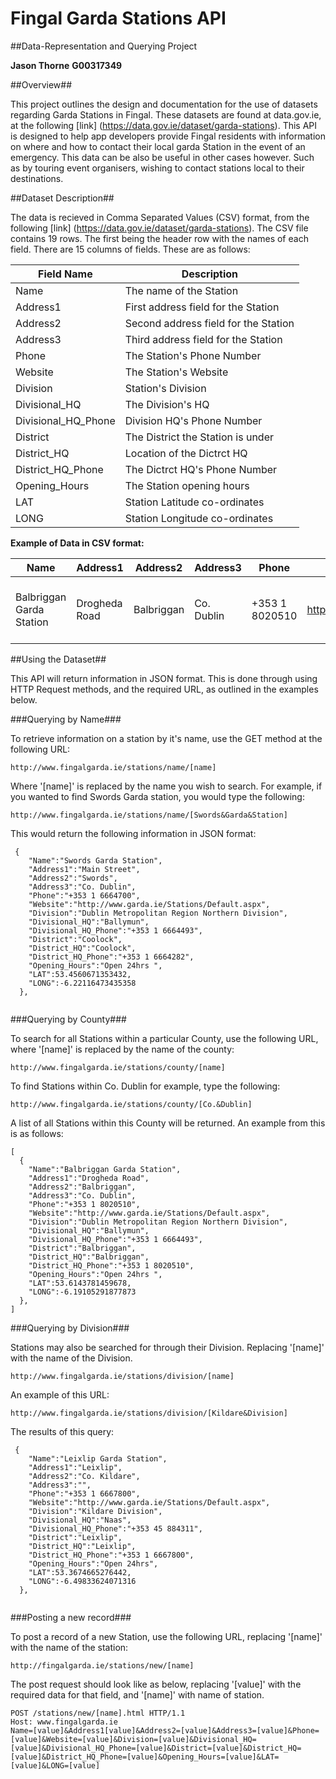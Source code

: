 # Fingal Garda Stations API


##Data-Representation and Querying Project


**Jason Thorne**
**G00317349**


##Overview##

This project outlines the design and documentation for the use of datasets regarding Garda Stations in Fingal.
These datasets are found at data.gov.ie, at the following [link] (https://data.gov.ie/dataset/garda-stations).
This API is designed to help app developers provide Fingal residents with information on where and how to contact their local garda Station in the event of an emergency. This data can be also be useful in other cases however. Such as by touring event organisers, wishing to contact stations local to their destinations.


##Dataset Description##

The data is recieved in Comma Separated Values (CSV) format, from the following [link] (https://data.gov.ie/dataset/garda-stations).
The CSV file contains 19 rows. The first being the header row with the names of each field.
There are 15 columns of fields. These are as follows: 


Field Name | Description 
-----------|------------
Name|The name of the Station
Address1|First address field for the Station
Address2|Second address field for the Station
Address3|Third address field for the Station
Phone|The Station's Phone Number
Website|The Station's Website
Division|Station's Division
Divisional_HQ|The Division's HQ
Divisional_HQ_Phone|Division HQ's Phone Number
District|The District the Station is under
District_HQ|Location of the Dictrct HQ
District_HQ_Phone|The Dictrct HQ's Phone Number
Opening_Hours|The Station opening hours
LAT|Station Latitude co-ordinates
LONG|Station Longitude co-ordinates


**Example of Data in CSV format:**


Name|Address1|Address2|Address3|Phone|Website|Division|Divisional_HQ|Divisional_HQ_Phone|District|District_HQ|District_HQ_Phone|Opening_Hours|LAT|LONG
-----------|------------|------------|------------|------------|------------|------------|------------|------------|------------|------------|------------|------------|------------|------------
Balbriggan Garda Station|Drogheda Road|Balbriggan|Co. Dublin|+353 1 8020510|http://www.garda.ie/Stations/Default.aspx|Dublin Metropolitan Region Northern Division|Ballymun|+353 1 6664493|Balbriggan|Balbriggan|+353 1 8020510|Open 24hrs |53.61437815|-6.191052919



##Using the Dataset##


This API will return information in JSON format. This is done through using HTTP Request methods, and the required URL, as outlined in the examples below. 


###Querying by Name###


To retrieve information on a station by it's name, use the GET method at the following URL:

```
http://www.fingalgarda.ie/stations/name/[name]
```

Where '[name]' is replaced by the name you wish to search. For example, if you wanted to find Swords Garda station, you would type the following: 

```
http://www.fingalgarda.ie/stations/name/[Swords&Garda&Station]
```

This would return the following information in JSON format:

```
 {
    "Name":"Swords Garda Station",
    "Address1":"Main Street",
    "Address2":"Swords",
    "Address3":"Co. Dublin",
    "Phone":"+353 1 6664700",
    "Website":"http://www.garda.ie/Stations/Default.aspx",
    "Division":"Dublin Metropolitan Region Northern Division",
    "Divisional_HQ":"Ballymun",
    "Divisional_HQ_Phone":"+353 1 6664493",
    "District":"Coolock",
    "District_HQ":"Coolock",
    "District_HQ_Phone":"+353 1 6664282",
    "Opening_Hours":"Open 24hrs ",
    "LAT":53.4560671353432,
    "LONG":-6.22116473435358
  },
  
```


###Querying by County###

To search for all Stations within a particular County, use the following URL, where '[name]' is replaced by the name of the county:

```
http://www.fingalgarda.ie/stations/county/[name]
```

To find Stations within Co. Dublin for example, type the following: 

```
http://www.fingalgarda.ie/stations/county/[Co.&Dublin]
```

A list of all Stations within this County will be returned. An example from this is as follows:

```
[
  {
    "Name":"Balbriggan Garda Station",
    "Address1":"Drogheda Road",
    "Address2":"Balbriggan",
    "Address3":"Co. Dublin",
    "Phone":"+353 1 8020510",
    "Website":"http://www.garda.ie/Stations/Default.aspx",
    "Division":"Dublin Metropolitan Region Northern Division",
    "Divisional_HQ":"Ballymun",
    "Divisional_HQ_Phone":"+353 1 6664493",
    "District":"Balbriggan",
    "District_HQ":"Balbriggan",
    "District_HQ_Phone":"+353 1 8020510",
    "Opening_Hours":"Open 24hrs ",
    "LAT":53.6143781459678,
    "LONG":-6.19105291877873
  },
]
```

###Querying by Division###

Stations may also be searched for through their Division. Replacing '[name]' with the name of the Division.

```
http://www.fingalgarda.ie/stations/division/[name]
```

An example of this URL:

```
http://www.fingalgarda.ie/stations/division/[Kildare&Division]
```
 
The results of this query:

```
 {
    "Name":"Leixlip Garda Station",
    "Address1":"Leixlip",
    "Address2":"Co. Kildare",
    "Address3":"",
    "Phone":"+353 1 6667800",
    "Website":"http://www.garda.ie/Stations/Default.aspx",
    "Division":"Kildare Division",
    "Divisional_HQ":"Naas",
    "Divisional_HQ_Phone":"+353 45 884311",
    "District":"Leixlip",
    "District_HQ":"Leixlip",
    "District_HQ_Phone":"+353 1 6667800",
    "Opening_Hours":"Open 24hrs",
    "LAT":53.3674665276442,
    "LONG":-6.49833624071316
  },
  
```




###Posting a new record###

To post a record of a new Station, use the following URL, replacing '[name]' with the name of the station:

```
http://fingalgarda.ie/stations/new/[name]
```

The post request should look like as below, replacing '[value]' with the required data for that field, and '[name]' with name of station.

```
POST /stations/new/[name].html HTTP/1.1
Host: www.fingalgarda.ie
Name=[value]&Address1[value]&Address2=[value]&Address3=[value]&Phone=[value]&Website=[value]&Division=[value]&Divisional_HQ=[value]&Divisional_HQ_Phone=[value]&District=[value]&District_HQ=[value]&District_HQ_Phone=[value]&Opening_Hours=[value]&LAT=[value]&LONG=[value]
```
